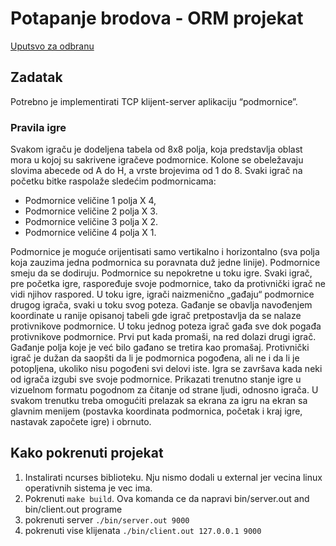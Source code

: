# Potapanje brodova - ORM projekat

[Uputsvo za odbranu](https://www.rt-rk.uns.ac.rs/sites/default/files/materijali/lab/Odbrana%20projektnih%20zadataka%20-%20Uputstvo_0.pdf)

## Zadatak

Potrebno je implementirati TCP klijent-server aplikaciju “podmornice”.

### Pravila igre

Svakom igraču je dodeljena tabela od 8x8 polja, koja predstavlja oblast mora u kojoj su sakrivene igračeve podmornice.
Kolone se obeležavaju slovima abecede od A do H, a vrste brojevima od 1 do 8.
Svaki igrač na početku bitke raspolaže sledećim podmornicama:

- Podmornice veličine 1 polja X 4,
- Podmornice veličine 2 polja X 3.
- Podmornice veličine 3 polja X 2.
- Podmornice veličine 4 polja X 1.

Podmornice je moguće orijentisati samo vertikalno i horizontalno (sva polja koja zauzima jedna podmornica su poravnata duž jedne linije).
Podmornice smeju da se dodiruju. Podmornice su nepokretne u toku igre.
Svaki igrač, pre početka igre, raspoređuje svoje podmornice, tako da protivnički igrač ne vidi njihov raspored.
U toku igre, igrači naizmenično „gađaju“ podmornice drugog igrača, svaki u toku svog poteza.
Gađanje se obavlja navođenjem koordinate u ranije opisanoj tabeli gde igrač pretpostavlja da se nalaze protivnikove podmornice.
U toku jednog poteza igrač gađa sve dok pogađa protivnikove podmornice.
Prvi put kada promaši, na red dolazi drugi igrač.
Gađanje polja koje je već bilo gađano se tretira kao promašaj.
Protivnički igrač je dužan da saopšti da li je podmornica pogođena, ali ne i da li je potopljena,
ukoliko nisu pogođeni svi delovi iste. Igra se završava kada neki od igrača izgubi sve svoje podmornice.
Prikazati trenutno stanje igre u vizuelnom formatu pogodnom za čitanje od strane ljudi, odnosno igrača.
U svakom trenutku treba omogućiti prelazak sa ekrana za igru na ekran sa glavnim menijem
(postavka koordinata podmornica, početak i kraj igre, nastavak započete igre) i obrnuto.

## Kako pokrenuti projekat

1. Instalirati ncurses biblioteku. Nju nismo dodali u external jer vecina linux operativnih sistema je vec ima.
2. Pokrenuti `make build`. Ova komanda ce da napravi bin/server.out and bin/client.out programe
3. pokrenuti server `./bin/server.out 9000` 
4. pokrenuti vise klijenata `./bin/client.out 127.0.0.1 9000`
